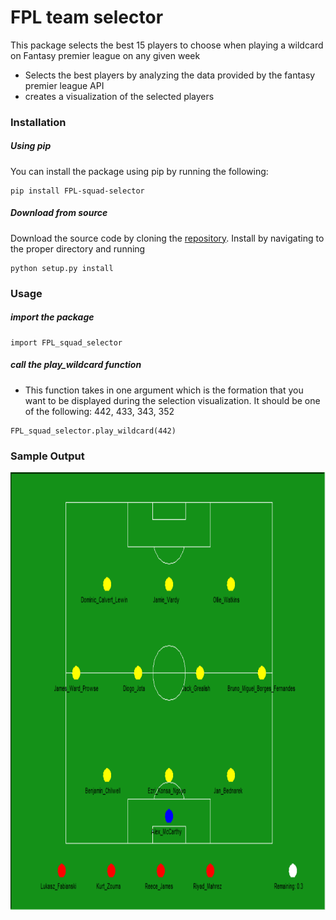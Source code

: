 # FPL team selector

This package selects the best 15 players to choose when playing a wildcard on Fantasy premier league on any given week

  - Selects the best players by analyzing the data provided by the fantasy premier league API
  - creates a visualization of the selected players


### Installation

##### Using pip

You can install the package using pip by running the following:

```
pip install FPL-squad-selector
```
##### Download from source

Download the source code by cloning the [repository](https://github.com/abdul-gendy/FPL_team_selector). Install by navigating to the proper directory and running
```
python setup.py install
```
### Usage
##### import the package
```
import FPL_squad_selector
```
##### call the play_wildcard function
  - This function takes in one argument which is the formation that you want to be displayed during the selection visualization. It should be one of the following: 442, 433, 343, 352
```
FPL_squad_selector.play_wildcard(442)
```

### Sample Output

<img src="test/sample_outputs/Team1.PNG" alt="alt text" width="700" height="700">
